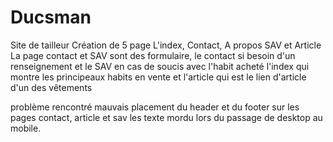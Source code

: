 # Ducsman
Site de tailleur
Création de 5 page 
L'index, Contact, A propos SAV et Article
La page contact et SAV sont des formulaire, le contact si besoin d'un renseignement et le SAV en cas de soucis avec l'habit acheté
l'index qui montre les principeaux habits en vente et l'article qui est le lien d'article d'un des vêtements

problème rencontré mauvais placement du header et du footer sur les pages contact, article et sav
les texte mordu lors du passage de desktop au mobile.
